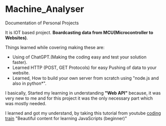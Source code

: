 # Machine_Analyser
Documentation of Personal Projects

It is IOT based project. **Boardcasting data from MCU(Microcontroller to Websites)**.


Things learned while covering making these are:
* Using of  ChatGPT.(Making the coding easy and test your solution faster).
* Learned HTTP (POST, GET Protocols) for easy Pushing of data to your website.
* Learned, How to build your own server from scratch using "node.js and also in python*".

I basically, Started my learning in understanding **"Web API"** because, it was very new to me and for this project it was the only necessary part which was mostly needed.

I learned and got my understand, by taking this tutorial from youtube [coding train](https://thecodingtrain.com/) "Beautiful content for learning JavaScripts (beginner)"

